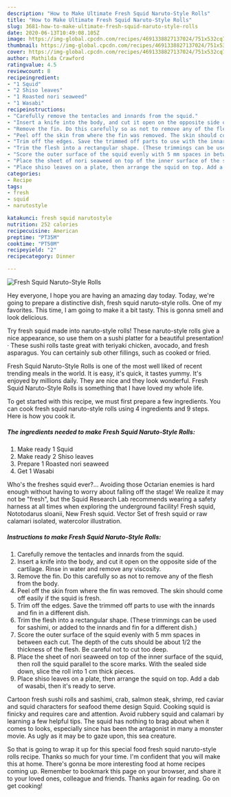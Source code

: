 ```yaml
---
description: "How to Make Ultimate Fresh Squid Naruto-Style Rolls"
title: "How to Make Ultimate Fresh Squid Naruto-Style Rolls"
slug: 3681-how-to-make-ultimate-fresh-squid-naruto-style-rolls
date: 2020-06-13T10:49:08.105Z
image: https://img-global.cpcdn.com/recipes/4691338827137024/751x532cq70/fresh-squid-naruto-style-rolls-recipe-main-photo.jpg
thumbnail: https://img-global.cpcdn.com/recipes/4691338827137024/751x532cq70/fresh-squid-naruto-style-rolls-recipe-main-photo.jpg
cover: https://img-global.cpcdn.com/recipes/4691338827137024/751x532cq70/fresh-squid-naruto-style-rolls-recipe-main-photo.jpg
author: Mathilda Crawford
ratingvalue: 4.5
reviewcount: 8
recipeingredient:
- "1 Squid"
- "2 Shiso leaves"
- "1 Roasted nori seaweed"
- "1 Wasabi"
recipeinstructions:
- "Carefully remove the tentacles and innards from the squid."
- "Insert a knife into the body, and cut it open on the opposite side of the cartilage. Rinse in water and remove any viscosity."
- "Remove the fin. Do this carefully so as not to remove any of the flesh from the body."
- "Peel off the skin from where the fin was removed. The skin should come off easily if the squid is fresh."
- "Trim off the edges. Save the trimmed off parts to use with the innards and fin in a different dish."
- "Trim the flesh into a rectangular shape. (These trimmings can be used for sashimi, or added to the innards and fin for a different dish.)"
- "Score the outer surface of the squid evenly with 5 mm spaces in between each cut. The depth of the cuts should be about 1/2 the thickness of the flesh. Be careful not to cut too deep."
- "Place the sheet of nori seaweed on top of the inner surface of the squid, then roll the squid parallel to the score marks. With the sealed side down, slice the roll into 1 cm thick pieces."
- "Place shiso leaves on a plate, then arrange the squid on top. Add a dab of wasabi, then it&#39;s ready to serve."
categories:
- Recipe
tags:
- fresh
- squid
- narutostyle

katakunci: fresh squid narutostyle 
nutrition: 252 calories
recipecuisine: American
preptime: "PT35M"
cooktime: "PT50M"
recipeyield: "2"
recipecategory: Dinner

---
```



![Fresh Squid Naruto-Style Rolls](https://img-global.cpcdn.com/recipes/4691338827137024/751x532cq70/fresh-squid-naruto-style-rolls-recipe-main-photo.jpg)

Hey everyone, I hope you are having an amazing day today. Today, we're going to prepare a distinctive dish, fresh squid naruto-style rolls. One of my favorites. This time, I am going to make it a bit tasty. This is gonna smell and look delicious.

Try fresh squid made into naruto-style rolls! These naruto-style rolls give a nice appearance, so use them on a sushi platter for a beautiful presentation! · These sushi rolls taste great with teriyaki chicken, avocado, and fresh asparagus. You can certainly sub other fillings, such as cooked or fried.

Fresh Squid Naruto-Style Rolls is one of the most well liked of recent trending meals in the world. It is easy, it's quick, it tastes yummy. It's enjoyed by millions daily. They are nice and they look wonderful. Fresh Squid Naruto-Style Rolls is something that I have loved my whole life.


To get started with this recipe, we must first prepare a few ingredients. You can cook fresh squid naruto-style rolls using 4 ingredients and 9 steps. Here is how you cook it.

<!--inarticleads1-->

##### The ingredients needed to make Fresh Squid Naruto-Style Rolls:

1. Make ready 1 Squid
1. Make ready 2 Shiso leaves
1. Prepare 1 Roasted nori seaweed
1. Get 1 Wasabi


Who&#39;s the freshes squid ever?… Avoiding those Octarian enemies is hard enough without having to worry about falling off the stage! We realize it may not be &#34;fresh&#34;, but the Squid Research Lab recommends wearing a safety harness at all times when exploring the underground facility! Fresh squid, Nototodarus sloanii, New Fresh squid. Vector Set of fresh squid or raw calamari isolated, watercolor illustration. 

<!--inarticleads2-->

##### Instructions to make Fresh Squid Naruto-Style Rolls:

1. Carefully remove the tentacles and innards from the squid.
1. Insert a knife into the body, and cut it open on the opposite side of the cartilage. Rinse in water and remove any viscosity.
1. Remove the fin. Do this carefully so as not to remove any of the flesh from the body.
1. Peel off the skin from where the fin was removed. The skin should come off easily if the squid is fresh.
1. Trim off the edges. Save the trimmed off parts to use with the innards and fin in a different dish.
1. Trim the flesh into a rectangular shape. (These trimmings can be used for sashimi, or added to the innards and fin for a different dish.)
1. Score the outer surface of the squid evenly with 5 mm spaces in between each cut. The depth of the cuts should be about 1/2 the thickness of the flesh. Be careful not to cut too deep.
1. Place the sheet of nori seaweed on top of the inner surface of the squid, then roll the squid parallel to the score marks. With the sealed side down, slice the roll into 1 cm thick pieces.
1. Place shiso leaves on a plate, then arrange the squid on top. Add a dab of wasabi, then it&#39;s ready to serve.


Cartoon fresh sushi rolls and sashimi, crab, salmon steak, shrimp, red caviar and squid characters for seafood theme design Squid. Cooking squid is finicky and requires care and attention. Avoid rubbery squid and calamari by learning a few helpful tips. The squid has nothing to brag about when it comes to looks, especially since has been the antagonist in many a monster movie. As ugly as it may be to gaze upon, this sea creature. 

So that is going to wrap it up for this special food fresh squid naruto-style rolls recipe. Thanks so much for your time. I'm confident that you will make this at home. There's gonna be more interesting food at home recipes coming up. Remember to bookmark this page on your browser, and share it to your loved ones, colleague and friends. Thanks again for reading. Go on get cooking!
